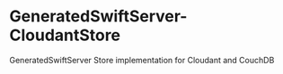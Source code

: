 # GeneratedSwiftServer-CloudantStore
GeneratedSwiftServer Store implementation for Cloudant and CouchDB
